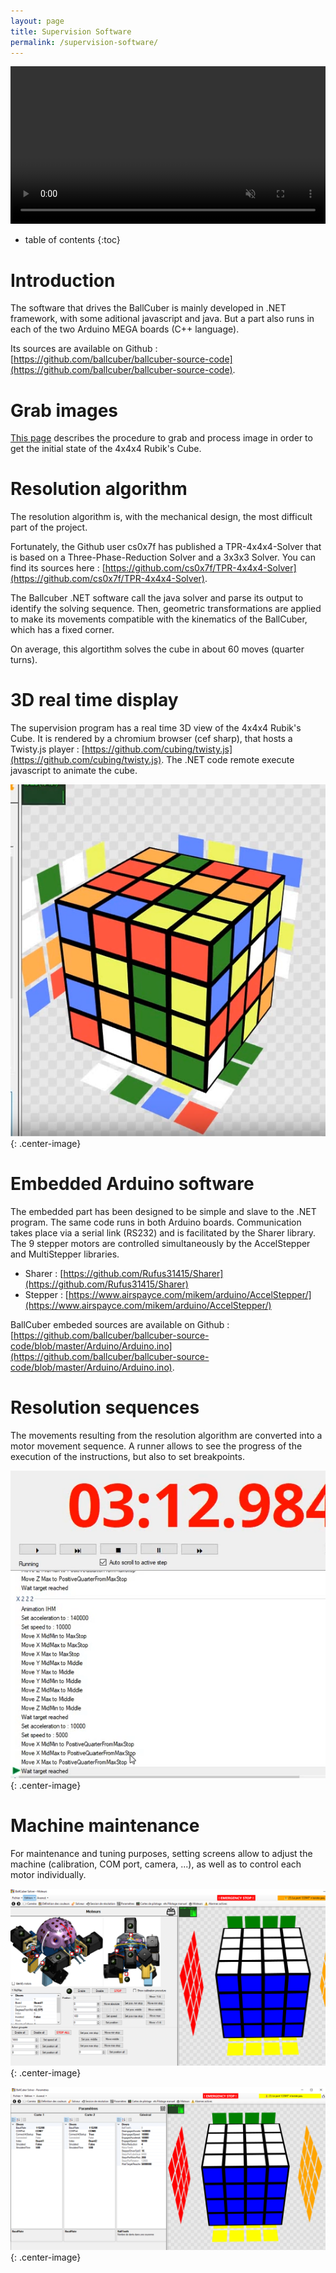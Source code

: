 ```yaml
---
layout: page
title: Supervision Software
permalink: /supervision-software/
---
```


<video width="100%" autoplay loop muted playsinline>
  <source src="/assets/IMG_5257.MOV" type="video/mp4" />
</video>

* table of contents
{:toc}

# Introduction
The software that drives the BallCuber is mainly developed in .NET framework, with some aditional javascript and java. But a part also runs in each of the two Arduino MEGA boards (C++ language).

Its sources are available on Github : [https://github.com/ballcuber/ballcuber-source-code](https://github.com/ballcuber/ballcuber-source-code).

# Grab images
[This page](/color-detection) describes the procedure to grab and process image in order to get the initial state of the 4x4x4 Rubik's Cube.

# Resolution algorithm
The resolution algorithm is, with the mechanical design, the most difficult part of the project.

Fortunately, the Github user cs0x7f has published a TPR-4x4x4-Solver that is based on a Three-Phase-Reduction Solver and a 3x3x3 Solver. You can find its sources here :
[https://github.com/cs0x7f/TPR-4x4x4-Solver](https://github.com/cs0x7f/TPR-4x4x4-Solver).

The Ballcuber .NET software call the java solver and parse its output to identify the solving sequence. Then, geometric transformations are applied to make its movements compatible with the kinematics of the BallCuber, which has a fixed corner. 

On average, this algortithm solves the cube in about 60 moves (quarter turns).


# 3D real time display
The supervision program has a real time 3D view of the 4x4x4 Rubik's Cube. It is rendered by a chromium browser (cef sharp), that hosts a Twisty.js player : [https://github.com/cubing/twisty.js](https://github.com/cubing/twisty.js). The .NET code remote execute javascript to animate the cube.

![3D supervision view](/assets/3d-supervision.png){: .center-image}


# Embedded Arduino software
The embedded part has been designed to be simple and slave to the .NET program. The same code runs in both Arduino boards. Communication takes place via a serial link (RS232) and is facilitated by the Sharer library. The 9 stepper motors are controlled simultaneously by the AccelStepper and MultiStepper libraries.

* Sharer : [https://github.com/Rufus31415/Sharer](https://github.com/Rufus31415/Sharer) 
* Stepper : [https://www.airspayce.com/mikem/arduino/AccelStepper/](https://www.airspayce.com/mikem/arduino/AccelStepper/) 

BallCuber embeded sources are available on Github : [https://github.com/ballcuber/ballcuber-source-code/blob/master/Arduino/Arduino.ino](https://github.com/ballcuber/ballcuber-source-code/blob/master/Arduino/Arduino.ino).


# Resolution sequences
The movements resulting from the resolution algorithm are converted into a motor movement sequence. A runner allows to see the progress of the execution of the instructions, but also to set breakpoints.

![3D supervision view](/assets/runner.png){: .center-image}


# Machine maintenance
For maintenance and tuning purposes, setting screens allow to adjust the machine (calibration, COM port, camera, ...), as well as to control each motor individually.

![3D supervision view](/assets/maintenance-screen1.png){: .center-image}

![3D supervision view](/assets/maintenance-screen2.png){: .center-image}

